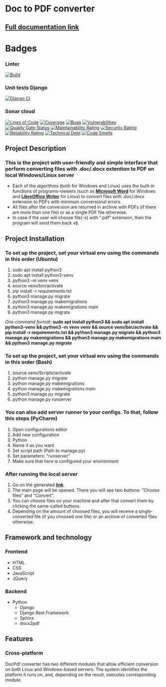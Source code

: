 # Doc to PDF converter
## [Full documentation link](https://innoswp.github.io/05-DocPdf-Converter/)

# Badges
### Linter
[![Build](https://github.com/InnoSWP/05-DocPdf-Converter/actions/workflows/build.yml/badge.svg)](https://github.com/InnoSWP/05-DocPdf-Converter/actions/workflows/build.yml)
### Unit tests Django
[![Django CI](https://github.com/InnoSWP/05-DocPdf-Converter/actions/workflows/django.yml/badge.svg)](https://github.com/InnoSWP/05-DocPdf-Converter/actions/workflows/django.yml)
### Sonar cloud
[![Lines of Code](https://sonarcloud.io/api/project_badges/measure?project=doc-2-pdf-05&metric=ncloc)](https://sonarcloud.io/summary/new_code?id=doc-2-pdf-05)
[![Coverage](https://sonarcloud.io/api/project_badges/measure?project=doc-2-pdf-05&metric=coverage)](https://sonarcloud.io/summary/new_code?id=doc-2-pdf-05)
[![Bugs](https://sonarcloud.io/api/project_badges/measure?project=doc-2-pdf-05&metric=bugs)](https://sonarcloud.io/summary/new_code?id=doc-2-pdf-05)
[![Vulnerabilities](https://sonarcloud.io/api/project_badges/measure?project=doc-2-pdf-05&metric=vulnerabilities)](https://sonarcloud.io/summary/new_code?id=doc-2-pdf-05)
[![Quality Gate Status](https://sonarcloud.io/api/project_badges/measure?project=InnoSWP_05-DocPdf-Converter&metric=alert_status)](https://sonarcloud.io/summary/new_code?id=InnoSWP_05-DocPdf-Converter)
[![Maintainability Rating](https://sonarcloud.io/api/project_badges/measure?project=doc-2-pdf-05&metric=sqale_rating)](https://sonarcloud.io/summary/new_code?id=doc-2-pdf-05)
[![Security Rating](https://sonarcloud.io/api/project_badges/measure?project=doc-2-pdf-05&metric=security_rating)](https://sonarcloud.io/summary/new_code?id=doc-2-pdf-05)
[![Reliability Rating](https://sonarcloud.io/api/project_badges/measure?project=doc-2-pdf-05&metric=reliability_rating)](https://sonarcloud.io/summary/new_code?id=doc-2-pdf-05)
[![Technical Debt](https://sonarcloud.io/api/project_badges/measure?project=doc-2-pdf-05&metric=sqale_index)](https://sonarcloud.io/summary/new_code?id=doc-2-pdf-05)
[![Code Smells](https://sonarcloud.io/api/project_badges/measure?project=doc-2-pdf-05&metric=code_smells)](https://sonarcloud.io/summary/new_code?id=doc-2-pdf-05)

## Project Description
### This is the project with user-friendly and simple interface that perform converting files with .doc/.docx extention to PDF on local Windows/Linux server
* Each of the algorithms (both for Windows and Linux) uses the built-in functions of programs-viewers (such as [**Microsoft Word**](https://en.wikipedia.org/wiki/Microsoft_Word) for Windows and [**LibreOffice Writer**](https://en.wikipedia.org/wiki/LibreOffice_Writer) for Linux) to convert files with .doc/.docx extension to PDFs with minimum conversional errors.
* All files after the conversion are returned in archive with PDFs (if there are more than one file) or as a single PDF file otherwise.
* In case if the user will choose file(-s) with ".pdf" extension, then the program will send them back **=)**.

## Project Installation
### To set up the project, set your virtual env using the commands in this order (Ubuntu)
1. sudo apt install python3
2. sudo apt install python3-venv
3. python3 -m venv venv
4. source venv/bin/activate
5. pip install -r requirements.txt
6. python3 manage.py migrate
7. python3 manage.py makemigrations
8. python3 manage.py makemigrations main
9. python3 manage.py migrate

*One command format:*
**sudo apt install python3 && sudo apt install python3-venv && python3 -m venv venv && source venv/bin/activate && pip install -r requirements.txt && python3 manage.py migrate && python3 manage.py makemigrations && python3 manage.py makemigrations main && python3 manage.py migrate**

### To set up the project, set your virtual env using the commands in this order (Bash)
1. source venv/Scripts/activate
2. python manage.py migrate
3. python manage.py makemigrations
4. python manage.py makemigrations main
5. python3 manage.py migrate
6. python manage.py runserver

### You can also add server runner to your configs. To that, follow this steps (PyCharm)
1. Open configurations editor
2. Add new configuration
3. Python
4. Name it as you want
5. Set script path (Path to manage.py)
6. Set parameters: "runserver"
7. Make sure that here is configured your environment

### After running the local server
1. Go on the generated [**link**](http://127.0.0.1:8000/convert).
2. The main page will be opened. There you will see two buttons: "Choose files" and "Convert".
3. You can choose files on your machine and after that convert them by clicking the same-called buttons.
4. Depending on the amount of choosed files, you will receive a single-converted file (if you choosed one file) or an archive of converted files otherwise.

## Framework and technology
### Frontend

- HTML
- CSS
- JavaScript
- JQuery

### Backend

- Python
  - Django
  - Django Rest Framework
  - Sphinx
  - docx2pdf

## Features
### Cross-platform
DocPdf converter has two different modules that allow efficient conversion on both Linux and Windows-based servers.
The system identifies the platform it runs on, and, depending on the result, executes corresponding module.
